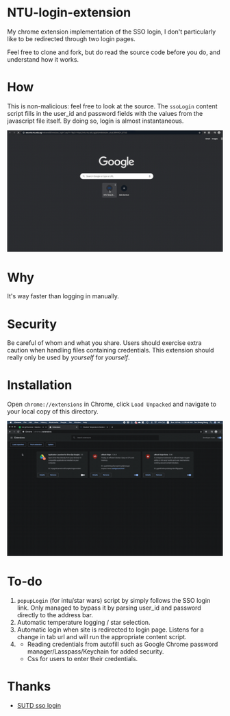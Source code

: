 # NTU-login-extension
My chrome extension implementation of the SSO login, I don't particularly like to be redirected through two login pages. 

Feel free to clone and fork, but do read the source code before you do, and understand how it works.

# How
This is non-malicious: feel free to look at the source. The `ssoLogin` content script fills in the user_id and password fields with the values from the javascript file itself. By doing so, login is almost instantaneous. 

![login_demo](./assets/login_demo.gif)

# Why 

It's way faster than logging in manually. 

# Security

Be careful of whom and what you share. Users should exercise extra caution when handling files containing credentials. This extension should really only be used by *yourself* for *yourself*. 

# Installation
Open `chrome://extensions` in Chrome, click `Load Unpacked` and navigate to your local copy of this directory.

![add_extension](./assets/add_extension.gif)

# To-do 
1. `popupLogin` (for intu/star wars) script by simply follows the SSO login link. Only managed to bypass it by parsing user_id and password directly to the address bar.
2. Automatic temperature logging / star selection.
3. Automatic login when site is redirected to login page. Listens for a change in tab url and will run the appropriate content script.
4. - Reading credentials from autofill such as Google Chrome password manager/Lasspass/Keychain for added security.
   - Css for users to enter their credentials.

# Thanks

- [SUTD sso login](https://github.com/joel-huang/edimension-sso-login)
